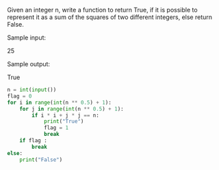 Given an integer n, write a function to return True, if it is possible to represent it as a sum of the squares of two different integers, else return False.

Sample input:

25

Sample output:

True

```python
n = int(input())
flag = 0
for i in range(int(n ** 0.5) + 1):
    for j in range(int(n ** 0.5) + 1):
        if i * i + j * j == n:
            print("True")
            flag = 1
            break
    if flag :
        break
else:
    print("False")
